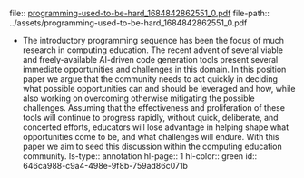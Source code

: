 file:: [programming-used-to-be-hard_1684842862551_0.pdf](../assets/programming-used-to-be-hard_1684842862551_0.pdf)
file-path:: ../assets/programming-used-to-be-hard_1684842862551_0.pdf

- The introductory programming sequence has been the focus of much research in computing education. The recent advent of several viable and freely-available AI-driven code generation tools present several immediate opportunities and challenges in this domain. In this position paper we argue that the community needs to act quickly in deciding what possible opportunities can and should be leveraged and how, while also working on overcoming otherwise mitigating the possible challenges. Assuming that the effectiveness and proliferation of these tools will continue to progress rapidly, without quick, deliberate, and concerted efforts, educators will lose advantage in helping shape what opportunities come to be, and what challenges will endure. With this paper we aim to seed this discussion within the computing education community.
  ls-type:: annotation
  hl-page:: 1
  hl-color:: green
  id:: 646ca988-c9a4-498e-9f8b-759ad86c071b